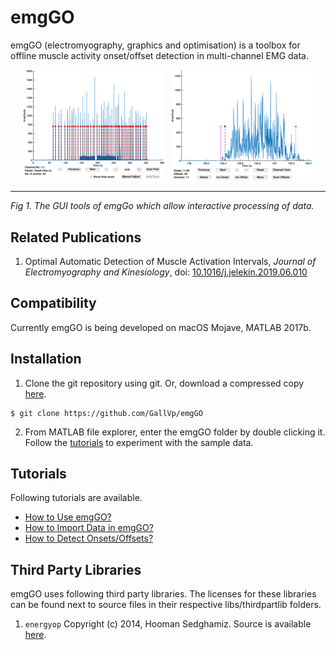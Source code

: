 # emgGO

emgGO (electromyography, graphics and optimisation) is a toolbox for offline muscle activity onset/offset detection in multi-channel EMG data.

<p align="center">
<img alt="emgGO GUIs" src="./docs/figs/emgGO_a.png" height="auto" width="45%" style="margin-right:10px;"/><img alt="visualEEG main window" src="./docs/figs/emgGO_b.png" height="auto" width="45%"/><hr>
<em>Fig 1. The GUI tools of emgGo which allow interactive processing of data.</em>
</p>

## Related Publications

1. Optimal Automatic Detection of Muscle Activation Intervals, *Journal of Electromyography and Kinesiology*, doi: [10.1016/j.jelekin.2019.06.010](https://doi.org/10.1016/j.jelekin.2019.06.010)

## Compatibility

Currently emgGO is being developed on macOS Mojave, MATLAB 2017b.

## Installation

1. Clone the git repository using git. Or, download a compressed copy [here](https://codeload.github.com/GallVp/emgGO/zip/master).

```
$ git clone https://github.com/GallVp/emgGO
```

2. From MATLAB file explorer, enter the emgGO folder by double clicking it. Follow the [tutorials](https://github.com/GallVp/emgGO/tree/master/docs) to experiment with the sample data.

## Tutorials

Following tutorials are available.

<ul>
    <li>
        <a href="https://github.com/GallVp/emgGO/tree/master/docs/README.md">How to Use emgGO?</a>
    </li>
    <li>
        <a href="https://github.com/GallVp/emgGO/tree/master/docs/importTutorial.md">How to Import Data in emgGO?</a>
    </li>
    <li>
        <a href="https://github.com/GallVp/emgGO/tree/master/docs/detectionTutorial.md">How to Detect Onsets/Offsets?</a>
    </li>
</ul>

## Third Party Libraries

emgGO uses following third party libraries. The licenses for these libraries can be found next to source files in their respective libs/thirdpartlib folders.

1. `energyop` Copyright (c) 2014, Hooman Sedghamiz. Source is available [here](https://au.mathworks.com/matlabcentral/fileexchange/45406-teager-keiser-energy-operator-vectorized).